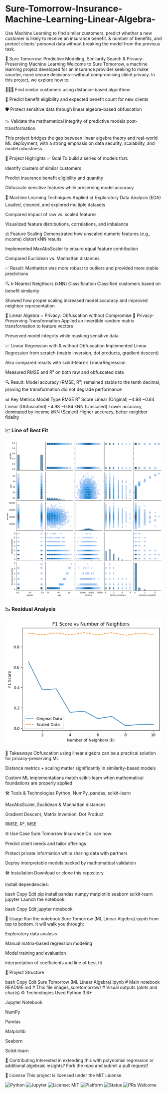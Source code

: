 # Sure-Tomorrow-Insurance-Machine-Learning-Linear-Algebra-
Use Machine Learning to find similar customers, predict whether a new customer is likely to receive an insurance benefit. &amp; number of benefits, and protect clients' personal data without breaking the model from the previous task.

🔮 Sure Tomorrow: Predictive Modeling, Similarity Search & Privacy-Preserving Machine Learning
Welcome to Sure Tomorrow, a machine learning project developed for an insurance provider seeking to make smarter, more secure decisions—without compromising client privacy. In this project, we explore how to:

🧑‍🤝‍🧑 Find similar customers using distance-based algorithms

🔮 Predict benefit eligibility and expected benefit count for new clients

🛡️ Protect sensitive data through linear algebra–based obfuscation

📉 Validate the mathematical integrity of predictive models post-transformation

This project bridges the gap between linear algebra theory and real-world ML deployment, with a strong emphasis on data security, scalability, and model robustness.

🚀 Project Highlights
✅ Goal
To build a series of models that:

Identify clusters of similar customers

Predict insurance benefit eligibility and quantity

Obfuscate sensitive features while preserving model accuracy

🧪 Machine Learning Techniques Applied
📊 Exploratory Data Analysis (EDA)
Loaded, cleaned, and explored multiple datasets

Compared impact of raw vs. scaled features

Visualized feature distributions, correlations, and imbalance

⚖️ Feature Scaling
Demonstrated how unscaled numeric features (e.g., income) distort kNN results

Implemented MaxAbsScaler to ensure equal feature contribution

Compared Euclidean vs. Manhattan distances

✅ Result: Manhattan was more robust to outliers and provided more stable predictions

🔍 k-Nearest Neighbors (kNN) Classification
Classified customers based on benefit similarity

Showed how proper scaling increased model accuracy and improved neighbor representation

🧮 Linear Algebra + Privacy: Obfuscation without Compromise
🔐 Privacy-Preserving Transformation
Applied an invertible random matrix transformation to feature vectors

Preserved model integrity while masking sensitive data

📈 Linear Regression with & without Obfuscation
Implemented Linear Regression from scratch (matrix inversion, dot products, gradient descent)

Also compared results with scikit-learn’s LinearRegression

Measured RMSE and R² on both raw and obfuscated data

🔍 Result: Model accuracy (RMSE, R²) remained stable to the tenth decimal, proving the transformation did not degrade performance

📊 Key Metrics
Model Type	RMSE	R² Score
Linear (Original)	~4.98	~0.84
Linear (Obfuscated)	~4.98	~0.84
kNN (Unscaled)	Lower accuracy, dominated by income	
kNN (Scaled)	Higher accuracy, better neighbor fidelity	

### 📈 Line of Best Fit  
![Line Fit](images_suretomorrow/suretomorrow_image_1.png)

### 📉 Residual Analysis  
![Residuals](images_suretomorrow/suretomorrow_image_2.png)

🧠 Takeaways
Obfuscation using linear algebra can be a practical solution for privacy-preserving ML

Distance metrics + scaling matter significantly in similarity-based models

Custom ML implementations match scikit-learn when mathematical foundations are properly applied

🛠️ Tools & Technologies
Python, NumPy, pandas, scikit-learn

MaxAbsScaler, Euclidean & Manhattan distances

Gradient Descent, Matrix Inversion, Dot Product

RMSE, R², MSE

🌐 Use Case
Sure Tomorrow Insurance Co. can now:

Predict client needs and tailor offerings

Protect private information while sharing data with partners

Deploy interpretable models backed by mathematical validation

🛠 Installation
Download or clone this repository

Install dependencies:

bash
Copy
Edit
pip install pandas numpy matplotlib seaborn scikit-learn jupyter
Launch the notebook:

bash
Copy
Edit
jupyter notebook

🚀 Usage
Run the notebook Sure Tomorrow (ML Linear Algebra).ipynb from top to bottom. It will walk you through:

Exploratory data analysis

Manual matrix-based regression modeling

Model training and evaluation

Interpretation of coefficients and line of best fit

📁 Project Structure

bash
Copy
Edit
Sure Tomorrow (ML Linear Algebra).ipynb    # Main notebook
README.md                                  # This file
images_suretomorrow/                       # Visual outputs (plots and charts)
⚙️ Technologies Used
Python 3.8+

Jupyter Notebook

NumPy

Pandas

Matplotlib

Seaborn

Scikit-learn

🤝 Contributing
Interested in extending this with polynomial regression or additional algebraic insights? Fork the repo and submit a pull request!

🪪 License
This project is licensed under the MIT License.

![Python](https://img.shields.io/badge/Python-3.8+-blue.svg)
![Jupyter](https://img.shields.io/badge/Jupyter-Notebook-orange.svg)
![License: MIT](https://img.shields.io/badge/License-MIT-yellow.svg)
![Platform](https://img.shields.io/badge/Platform-JupyterLab%20%7C%20Notebook-lightgrey.svg)
![Status](https://img.shields.io/badge/Status-Exploratory-blueviolet.svg)
![PRs Welcome](https://img.shields.io/badge/PRs-welcome-brightgreen.svg)





